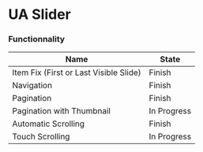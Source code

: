 # UA Slider

### Functionnality

| Name | State |
| ---- | ----- |
| Item Fix (First or Last Visible Slide) | Finish |
| Navigation | Finish |
| Pagination | Finish |
| Pagination with Thumbnail | In Progress |
| Automatic Scrolling | Finish |
| Touch Scrolling | In Progress |
